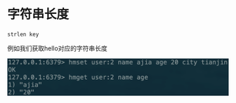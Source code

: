 # 字符串长度

```text
strlen key
```

例如我们获取hello对应的字符串长度

![](../../.gitbook/assets/image%20%2863%29.png)

